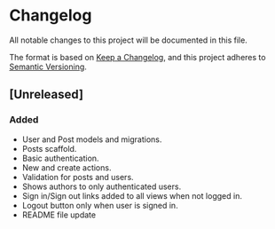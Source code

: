 # Changelog

All notable changes to this project will be documented in this file.

The format is based on [Keep a Changelog](https://keepachangelog.com/en/1.0.0/),
and this project adheres to [Semantic Versioning](https://semver.org/spec/v2.0.0.html).

## [Unreleased]

### Added

- User and Post models and migrations.
- Posts scaffold.
- Basic authentication.
- New and create actions.
- Validation for posts and users.
- Shows authors to only authenticated users.
- Sign in/Sign out links added to all views when not logged in.
- Logout button only when user is signed in.
- README file update


